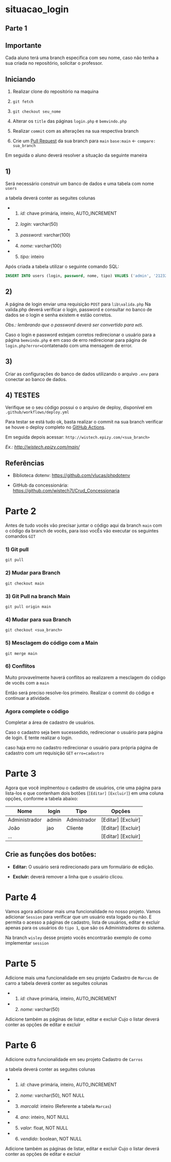 # situacao_login

## Parte 1

## Importante
Cada aluno terá uma branch especifica com seu nome, caso não tenha a sua criada no repositório, solicitar o professor.

## Iniciando

1) Realizar clone do repositório na maquina
2) `git fetch`
3) `git checkout seu_nome`
4) Alterar os `title` das páginas `login.php` e `bemvindo.php`
5) Realizar `commit` com as alterações na sua respectiva branch 

6) Crie um [Pull Request](https://github.com/wistech7l/situacao_login/compare) da sua branch para `main`
`base:main` <- `compare: sua_branch`


Em seguida o aluno deverá resolver a situação da seguinte maneira

## 1) 
Será necessário construir um banco de dados e uma tabela com nome `users`

a tabela deverá conter as seguites colunas 
* 1) *id:* chave primária, inteiro, AUTO_INCREMENT
* 2) *login:* varchar(50)
* 3) *password:* varchar(100)
* 4) *nome:* varchar(100)
* 5) *tipo:* inteiro

Após criada a tabela utilizar o seguinte comando SQL:

``` SQL
INSERT INTO users (login, password, nome, tipo) VALUES ('admin', '21232f297a57a5a743894a0e4a801fc3', 'Administrador', 1);
```


## 2) 
A página de login enviar uma requisição `POST` para `lib\valida.php`
Na valida.php deverá verificar o login, password e consultar no banco de dados se o login e senha existem e estão corretos.

_Obs.: lembrando que o password deverá ser convertido para `md5`._

Caso o login e password estejam corretos redirecionar o usuário para a página `bemvindo.php` e em caso de erro redirecionar para página de `login.php?error=`contatenado com uma mensagem de error.

## 3)

Criar as configurações do banco de dados utilizando o arquivo `.env` para conectar ao banco de dados. 

## 4) TESTES

Verifique se o seu código possui o o arquivo de deploy, disponível em ```.github/workflows/deploy.yml```

Para testar se está tudo ok, basta realizar o commit na sua branch verificar se houve o deploy completo
no [GitHub Actions](https://github.com/wistech7l/situacao_login/actions).

Em seguida depois acessar: 
`http://wistech.epizy.com/<sua_branch>`

_Ex.: http://wistech.epizy.com/main/_

## Referências

* Biblioteca dotenv: https://github.com/vlucas/phpdotenv

* GitHub da concessionária: https://github.com/wistech7l/Crud_Concessionaria

# Parte 2

Antes de tudo vocês vão precisar juntar o código aqui da branch `main` com o código da branch de vocês, para isso vocÊs vão executar os seguintes comandos `GIT`

### 1) Git pull
`git pull`

### 2) Mudar para Branch
`git checkout main`

### 3) Git Pull na branch Main
`git pull origin main`

### 4) Mudar para sua Branch
`git checkout <sua_branch>`

### 5) Mesclagem do código com a Main
`git merge main`

### 6) Conflitos
Muito provavelmente haverá conflitos ao realizarem a mesclagem do código de vocês com a `main`

Então será preciso resolve-los primeiro. Realizar o commit do código e continuar a atividade.

### Agora complete o código
 Completar a área de cadastro de usuários.

Caso o cadastro seja bem sucessedido, redirecionar o usuário para página de login.
E tente realizar o login.

caso haja erro no cadastro redirecionar o usuário para própria página de cadastro com um requisição `GET` `erro=cadastro`

# Parte 3

Agora que você implmentou o cadastro de usuários, crie uma página para lista-los e que contenham dois botões (`[Editar]` `[Excluir]`) em uma coluna opções, conforme a tabela abaixo: 

|Nome| login| Tipo| Opções|
| ---| ---| ---| ---|
| Administrador| admin | Admistrador|  [Editar] [Excluir] |
| João| jao | Cliente |[Editar] [Excluir]|
| ... |  |  | [Editar] [Excluir]|


## Crie as funções dos botões:
* **Editar:** O usuário será redirecionado para um formulário de edição. 

* **Excluir:** deverá remover a linha que o usuário clicou.


# Parte 4

Vamos agora adicionar mais uma funcionalidade no nosso projeto. 
Vamos adicionar `Session` para verificar que um usuário esta logado ou não.
E permita o acesso a páginas de cadastro, lista de usuários, editar e excluir apenas para os usuários do `tipo 1`, que são os Administradores do sistema.

Na branch `wisley` desse projeto vocês encontrarão exemplo de como implementar `session`

# Parte 5

Adicione mais uma funcionalidade em seu projeto
Cadastro de `Marcas` de carro
a tabela deverá conter as seguites colunas 
* 1) *id:* chave primária, inteiro, AUTO_INCREMENT
* 2) *nome:* varchar(50)

Adicione também as páginas de listar, editar e excluir
Cujo o listar deverá conter as opções de editar e excluir

# Parte 6

Adicione outra funcionalidade em seu projeto
Cadastro de `Carros`

a tabela deverá conter as seguites colunas 
* 1) *id:* chave primária, inteiro, AUTO_INCREMENT
* 2) *nome:* varchar(50), NOT NULL
* 3) *marcaId:* inteiro (Referente a tabela `Marcas`)
* 4) *ano*: inteiro, NOT NULL
* 5) *valor*: float, NOT NULL
* 6) *vendido*: boolean, NOT NULL

Adicione também as páginas de listar, editar e excluir
Cujo o listar deverá conter as opções de editar e excluir